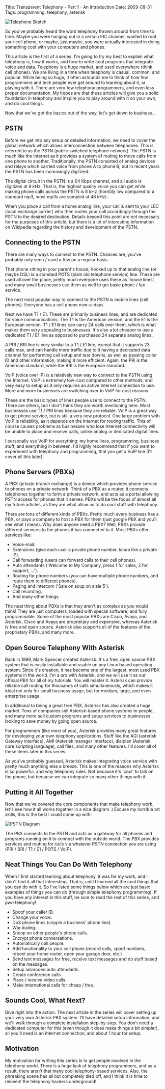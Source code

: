 Title: Transparent Telephony - Part 1 - An Introduction
Date: 2009-08-31
Tags: programming, telephony, asterisk


![Telephone Sketch][]


So you've probably heard the word telephony thrown around from time to time.
Maybe you were hanging out in a certain IRC channel, wanted to root your cell
phone, or maybe, just maybe, you were actually interested in doing something
cool with your computers and phones.

This article is the first of a series.  I'm going to try my best to explain what
telephony is, how it works, and how to write cool programs that integrate voice
and data.  Telephony is a huge market, and used everywhere (think cell phones).
We are living in a time when telephony is casual, common, and popular.  While
being so huge, it often astounds me to think of how few programmers and tech
people ever get around to learning about it, or playing with it.  There are
very few telephony programmers, and even less proper documentation.  My hopes
are that these articles will give you a solid foundation in telephony and
inspire you to play around with it on your own, and do cool things.

Now that we've got the basics out of the way, let's get down to business...


## PSTN

Before we get into any setup or detailed information, we need to cover the
global network which allows interconnection between telephones.  This is
referred to as the PSTN (public switched telephone network).  The PSTN is much
like the Internet as it provides a system of routing to move calls from one
phone to another.  Traditionally, the PSTN consisted of analog devices and
relays which carried voice from phone A to phone B, but in recent years the
PSTN has been increasingly digitized.

The digital circuit in the PSTN is a 64 Kbps channel, and all audio is
digitized at 8 kHz.  That is, the highest quality voice you can get while
making phone calls across the PSTN is 8 kHz (horribly low compared to a
standard mp3, most mp3s are sampled at 48 kHz).

When you place a call from a home analog line, your call is sent to your LEC
(local exchange carrier) who then routes your call accordingly through the PSTN
to the desired destination.  Details beyond this point are not necessary for
the purposes of this article, but there is a lot of interesting information on
Wikipedia regarding the history and development of the PSTN.


## Connecting to the PSTN

There are many ways to connect to the PSTN.  Chances are, you've probably only
seen / used a few on a regular basis.

That phone sitting in your parent's house, hooked up to that analog line (or
maybe DSL) is a standard POTS (plain old telephone service) line.  These are
used all over the place, pretty much everyone uses these as 'house lines', and
many small businesses use them as well to get basic phone / fax service.

The next most popular way to connect to the PSTN is mobile lines (cell phones).
Everyone has a cell phone now-a-days.

Next we have T1 / E1.  These are primarily business lines, and are dedicated
for voice communications.  The T1 is the American version, and the E1 is the
European version.  T1 / E1 lines can carry 24 calls over them, which is what
makes them very appealing to businesses.  It's also a lot cheaper to use a
dedicated T1 / E1 line as opposed to purchased 24 separate analog lines.

A PRI / BRI line is very similar to a T1 / E1 line, except that it supports 23
calls max, and can handle more traffic due to it having a dedicated data
channel for performing call setup and tear downs, as well as passing caller ID
and other information, making it more efficient.  Again, the PRI is the
American standard, while the BRI is the European standard.

VoIP (voice over IP) is a relatively new way to connect to the PSTN using the
Internet.  VoIP is extremely low-cost compared to other methods, and very easy
to setup as it only requires an active Internet connection to use.  More and
more businesses are switching over to VoIP for cost reasons.

These are the basic types of lines people use to connect to the PSTN.  There
are others, but I don't think they are worth mentioning here.  Most businesses
use T1 / PRI lines because they are reliable.  VoIP is a great way to get phone
service, but is still a very new protocol.  One large problem with VoIP is
reliability, as it depends on the Internet for routing traffic.  This of course
causes problems as businesses who lose Internet connectivity will be unable to
place and receive calls, unlike analog or dedicated digital lines.

I personally use VoIP for everything: my home lines, programming, business
stuff, and everything in between.  I'd highly recommend that if you want to
experiment with telephony and programming, that you get a VoIP line (I'll cover
all this later).


## Phone Servers (PBXs)

A PBX (private branch exchange) is a device which provides phone service to
phones on a private network.  Think of a PBX as a router, it connects
telephones together to form a private network, and acts as a portal allowing
PSTN access for phones that it serves.  PBXs will be the focus of almost all my
future articles, as they are what allow us to do cool stuff with telephony.

There are tons of different kinds of PBXs.  Pretty much every business has a
PBX, or pays a company to host a PBX for them (just google PBX and you'll see
what I mean).  Why does anyone need a PBX?  Well, PBXs provide different
services to the phones it has connected to it.  Most PBXs offer services like:

-   Voice-mail.
-   Extensions (give each user a private phone number, kinda like a private
    IP).
-   Call forwarding (users can forward calls to their cell phones).
-   Auto attendants ('Welcome to My Company, press 1 for sales, 2 for support,
    ...').
-   Routing for phone numbers (you can have multiple phone numbers, and route
    them to different phones).
-   Paging and intercom ('Sale on soup on aisle 5').
-   Call recording.
-   And many other things.

The neat thing about PBXs is that they aren't as complex as you would think!
They are just computers, loaded with special software, and fully programmable.
Some of the most popular PBXs are Cisco, Avaya, and Asterisk. Cisco and Avaya
are proprietary and expensive, whereas Asterisk is free and open source.
Asterisk also supports all of the features of the proprietary PBXs, and many
more.


## Open Source Telephony With Asterisk

Back in 1999, Mark Spencer created Asterisk.  It's a free, open source PBX
system that is easily installable and usable on any Linux based operating
system.  Since it's creation, it has become one of the largest, most used PBX
systems in the world.  I'm a pro with Asterisk, and we will use it as our
official PBX for all of my tutorials.  You will master it.  Asterisk can
provide reliable call routing for thousands of calls simultaneously, which
makes it ideal not only for small business usage, but for medium, large, and
even enterprise usage.

In additional to being a great free PBX, Asterisk has also created a huge
market.  Tons of companies sell Asterisk-based phone systems to people, and
many more sell custom programs and setup services to businesses looking to save
money by going open source.

For programmers (like most of you), Asterisk provides many great features for
developing your own telephony applications.  Stuff like the AGI (asterisk
Gateway interface), AMI (Asterisk manager interface), dialplan (Asterisk core
scripting language), call files, and many other features.  I'll cover all of
these items later in this series.

As you've probably guessed, Asterisk makes integrating voice service with
pretty much anything else a breeze.  This is one of the reasons why Asterisk is
so powerful, and why telephony rules.  Not because it's 'cool' to talk on the
phone, but because we can integrate so many other things with it.


## Putting it All Together

Now that we've covered the core components that make telephony work, let's see
how it all works together in a nice diagram :) Excuse my horrible art skills,
this is the best I could come up with:

![PSTN Diagram][]

The PBX connects to the PSTN and acts as a gateway for all phones and programs
running on it to connect with the outside world.  The PBX provides services and
routing for calls via whatever PSTN connection you are using (PRI / BRI / T1 /
E1 / POTS / VoIP).


## Neat Things You Can Do With Telephony

When I first started learning about telephony, it was for my work, and I didn't
find it all that interesting.  That is, until I learned all the cool things
that you can do with it.  So I've listed some things below which are just basic
examples of things you can do (through simple telephony programming).  If you
have any interest in this stuff, be sure to read the rest of this series, and
*pwn* telephony!

-   Spoof your caller ID.
-   Change your voice.
-   DoS phone lines (cripple a business' phone line).
-   War dialing.
-   Snoop on other people's phone calls.
-   Encrypt phone conversations.
-   Automatically call people.
-   Add functionality to your cell phone (record calls, spoof numbers, reboot
    your home router, open your garage door, etc.)
-   Send text messages for free, receive text messages and do stuff based on
    the messages.
-   Setup advanced auto attendants.
-   Create conference calls.
-   Place / receive video calls.
-   Make international calls for cheap / free.


## Sounds Cool, What Next?

Dive right into the action.  The next article in the series will cover setting
up your very own Asterisk PBX system.  I'll have detailed setup information,
and we'll walk through a complete installation step-by-step.  You don't need a
dedicated computer for this (even though it does make things a bit simpler),
all you'll need is an Internet connection, and about 1 hour for setup.


## Motivation

My motivation for writing this series is to get people involved in the
telephony world.  There is a huge lack of telephony programmers, and as a
result, there aren't that many cool telephony-based services.  Also, the
phreaking scene has all but completely died off, and I think it is time to
reinvent the telephony hackers underground!


  [Telephone Sketch]: {filename}/images/2009/telephone-sketch.png "Telephone Sketch"
  [PSTN Diagram]: {filename}/images/2009/pstn-diagram.png "PSTN Diagram"
